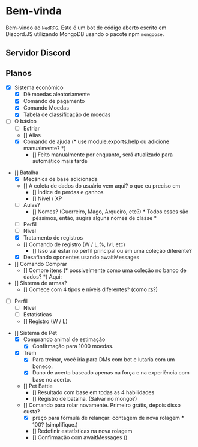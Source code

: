 # Bem-vinda

Bem-vindo ao `NedRPG`. Este é um bot de código aberto escrito em Discord.JS utilizando MongoDB usando o pacote npm `mongoose`.

## Servidor Discord



## Planos

* [x] Sistema econômico
  * [x] Dê moedas aleatoriamente
  * [x] Comando de pagamento
  * [x] Comando Moedas
  * [x] Tabela de classificação de moedas
* [ ] O básico
    * [ ] Esfriar
    * [] Alias
    * [x] Comando de ajuda (* use module.exports.help ou adicione manualmente? *)
        * [] Feito manualmente por enquanto, será atualizado para automático mais tarde
* [] Batalha
  * [x] Mecânica de base adicionada
  * [] A coleta de dados do usuário vem aqui? o que eu preciso em
    * [] Índice de perdas e ganhos
    * [] Nível / XP
  * [ ] Aulas?
    * [] Nomes? (Guerreiro, Mago, Arqueiro, etc?) * Todos esses são péssimos, então, sugira alguns nomes de classe *
  * [ ] Perfil
  * [ ] Nível
  * [x] Tratamento de registros
  * [] Comando de registro (W / L,%, lvl, etc)
    * [] Isso vai estar no perfil principal ou em uma coleção diferente?
  * [x] Desafiando oponentes usando awaitMessages
* [] Comando Comprar
    * [] Compre itens (* possivelmente como uma coleção no banco de dados? *) Aqui:
* [] Sistema de armas?
    * [] Comece com 4 tipos e níveis diferentes? (como [rs](https://runescape.com)?)
* [ ] Perfil
  * [ ] Nível
  * [ ] Estatísticas
  * [] Registro (W / L)
* [] Sistema de Pet
    * [x] Comprando animal de estimação
        * [x] Confirmação para 1000 moedas.
    * [x] Trem
        * [x] Para treinar, você iria para DMs com bot e lutaria com um boneco.
        * [x] Dano de acerto baseado apenas na força e na experiência com base no acerto.
    * [] Pet Battle
        * [] Resultado com base em todas as 4 habilidades
        * [] Registro de batalha. (Salvar no mongo?)
    * [] Comando para rolar novamente. Primeiro grátis, depois disso custa?
        * [x] preço para fórmula de relançar: contagem de nova rolagem * 100? (simplifique.)
        * [] Redefinir estatísticas na nova rolagem
        * [] Confirmação com awaitMessages ()
